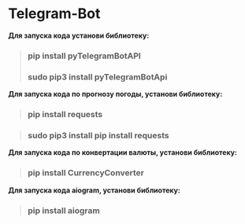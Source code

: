 # Telegram-Bot

__Для запуска кода установи библиотеку:__
> ### pip install pyTelegramBotAPI
> ### sudo pip3 install pyTelegramBotApi

__Для запуска кода по прогнозу погоды, установи библиотеку:__

> ### pip install requests

> ### sudo pip3 install pip install requests

__Для запуска кода по конвертации валюты, установи библиотеку:__

> ### pip install CurrencyConverter

__Для запуска кода aiogram, установи библиотеку:__

> ### pip install aiogram
